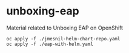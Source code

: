 # unboxing-eap
Material related to Unboxing EAP on OpenShift


```
oc apply -f ./jmesnil-helm-chart-repo.yaml
oc apply -f ./eap-with-helm.yaml
```